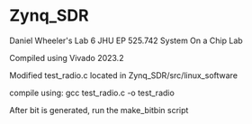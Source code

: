 # Zynq_SDR

Daniel Wheeler's Lab 6 JHU EP 525.742 System On a Chip Lab

Compiled using Vivado 2023.2 

Modified test_radio.c located in Zynq_SDR/src/linux_software

compile using: gcc test_radio.c -o test_radio

After bit is generated, run the make_bitbin script 
